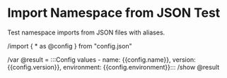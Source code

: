 # Import Namespace from JSON Test  

Test namespace imports from JSON files with aliases.

/import { * as @config } from "config.json"

/var @result = :::Config values - name: {{config.name}}, version: {{config.version}}, environment: {{config.environment}}:::
/show @result
